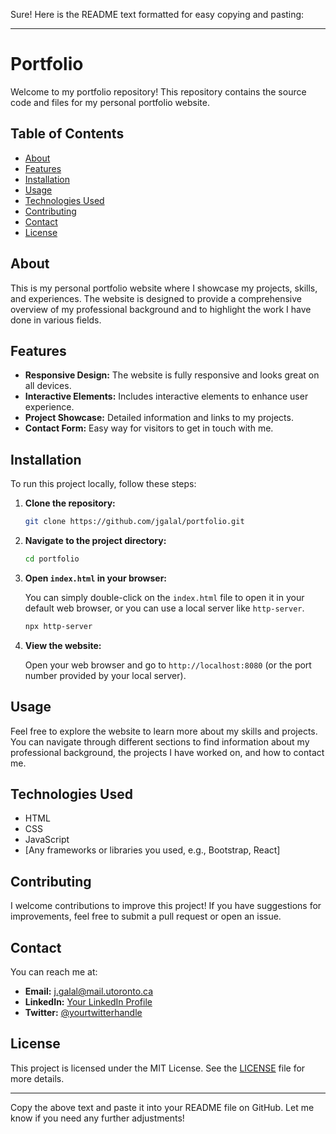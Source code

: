 Sure! Here is the README text formatted for easy copying and pasting:

---

# Portfolio

Welcome to my portfolio repository! This repository contains the source code and files for my personal portfolio website.

## Table of Contents

- [About](#about)
- [Features](#features)
- [Installation](#installation)
- [Usage](#usage)
- [Technologies Used](#technologies-used)
- [Contributing](#contributing)
- [Contact](#contact)
- [License](#license)

## About

This is my personal portfolio website where I showcase my projects, skills, and experiences. The website is designed to provide a comprehensive overview of my professional background and to highlight the work I have done in various fields.

## Features

- **Responsive Design:** The website is fully responsive and looks great on all devices.
- **Interactive Elements:** Includes interactive elements to enhance user experience.
- **Project Showcase:** Detailed information and links to my projects.
- **Contact Form:** Easy way for visitors to get in touch with me.

## Installation

To run this project locally, follow these steps:

1. **Clone the repository:**

   ```bash
   git clone https://github.com/jgalal/portfolio.git
   ```

2. **Navigate to the project directory:**

   ```bash
   cd portfolio
   ```

3. **Open `index.html` in your browser:**

   You can simply double-click on the `index.html` file to open it in your default web browser, or you can use a local server like `http-server`.

   ```bash
   npx http-server
   ```

4. **View the website:**

   Open your web browser and go to `http://localhost:8080` (or the port number provided by your local server).

## Usage

Feel free to explore the website to learn more about my skills and projects. You can navigate through different sections to find information about my professional background, the projects I have worked on, and how to contact me.

## Technologies Used

- HTML
- CSS
- JavaScript
- [Any frameworks or libraries you used, e.g., Bootstrap, React]

## Contributing

I welcome contributions to improve this project! If you have suggestions for improvements, feel free to submit a pull request or open an issue.

## Contact

You can reach me at:

- **Email:** [j.galal@mail.utoronto.ca](mailto:j.galal@mail.utoronto.ca)
- **LinkedIn:** [Your LinkedIn Profile](https://www.linkedin.com/in/yourprofile)
- **Twitter:** [@yourtwitterhandle](https://twitter.com/yourtwitterhandle)

## License

This project is licensed under the MIT License. See the [LICENSE](LICENSE) file for more details.

---

Copy the above text and paste it into your README file on GitHub. Let me know if you need any further adjustments!
